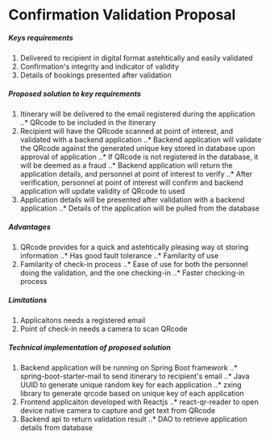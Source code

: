 # Confirmation Validation Proposal

##### Keys requirements
1. Delivered to recipient in digital format astehtically and easily validated
2. Confirmation's integrity and indicator of validity
3. Details of bookings presented after validation

##### Proposed solution to key requirements
1. Itinerary will be delivered to the email registered during the application
..* QRcode to be included in the itinerary
2. Recipient will have the QRcode scanned at point of interest, and validated with a backend application
..* Backend application will validate the QRcode against the generated unique key stored in database upon approval of application
..* If QRcode is not registered in the database, it will be deemed as a fraud
..* Backend application will return the application details, and personnel at point of interest to verify
..* After verification, personnel at point of interest will confirm and backend application will update validity of QRcode to used
3. Application details will be presented after validation with a backend application
..* Details of the application will be pulled from the database

##### Advantages
1. QRcode provides for a quick and astehtically pleasing way ot storing information
..* Has good fault tolerance
..* Familarity of use
2. Familarity of check-in process
..* Ease of use for both the personnel doing the validation, and the one checking-in
..* Faster checking-in process

##### Limitations
1. Applicaitons needs a registered email
2. Point of check-in needs a camera to scan QRcode

##### Technical implementation of proposed solution
1. Backend application will be running on Spring Boot framework
..* spring-boot-starter-mail to send itinerary to recipient's email
..* Java UUID to generate unique random key for each application
..* zxing library to generate qrcode based on unique key of each application
2. Frontend applicaiton developed with Reactjs
..* react-qr-reader to open device native camera to capture and get text from QRcode
3. Backend api to return validation result
..* DAO to retrieve application details from database
